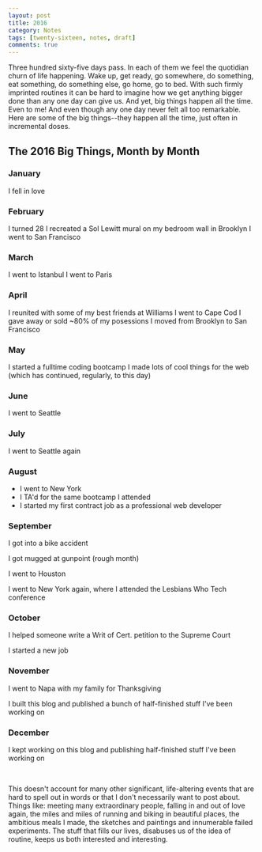 ```yaml
---
layout: post
title: 2016
category: Notes
tags: [twenty-sixteen, notes, draft]
comments: true
---
```


<p>Three hundred sixty-five days pass. In each of them we feel the quotidian churn of life happening. Wake up, get ready, go somewhere, do something, eat something, do something else, go home, go to bed. With such firmly imprinted routines it can be hard to imagine how we get anything bigger done than any one day can give us. And yet, big things happen all the time. Even to me! And even though any one day never felt all too remarkable. Here are some of the big things--they happen all the time, just often in incremental doses.</p>


<h2>The 2016 Big Things, Month by Month</h2>

<h3>January</h3>
 I fell in love

<h3>February</h3>
 I turned 28
 I recreated a Sol Lewitt mural on my bedroom wall in Brooklyn
 I went to San Francisco

<h3>March</h3>
 I went to Istanbul
 I went to Paris

<h3>April</h3>
 I reunited with some of my best friends at Williams
 I went to Cape Cod
 I gave away or sold ~80% of my posessions
 I moved from Brooklyn to San Francisco

<h3>May</h3>
 I started a fulltime coding bootcamp
 I made lots of cool things for the web (which has continued, regularly, to this day)

<h3>June </h3>
 I went to Seattle

<h3>July</h3>
 I went to Seattle again

<h3>August</h3>
<ul>
 <li>I went to New York</li>
 <li>I TA'd for the same bootcamp I attended</li>
 <li>I started my first contract job as a professional web developer</li>
</ul>

<h3>September</h3>
<p>I got into a bike accident</p>
<p>I got mugged at gunpoint (rough month)</p>
<p>I went to Houston</p>
<p> I went to New York again, where I attended the Lesbians Who Tech conference</p>

<h3>October</h3>
<p> I helped someone write a Writ of Cert. petition to the Supreme Court</p>
<p>I started a new job</p>

<h3>November</h3>
<p> I went to Napa with my family for Thanksgiving</p>
<p> I built this blog and published a bunch of half-finished stuff I've been working on</p>

<h3>December</h3>
<p>I kept working on this blog and publishing half-finished stuff I've been working on</p>


<br>
<p>This doesn't account for many other significant, life-altering events that are hard to spell out in words or that I don't necessarily want to post about. Things like: meeting many extraordinary people, falling in and out of love again, the miles and miles of running and biking in beautiful places, the ambitious meals I made, the sketches and paintings and innumerable failed experiments. The stuff that fills our lives, disabuses us of the idea of routine, keeps us both interested and interesting.</p>

